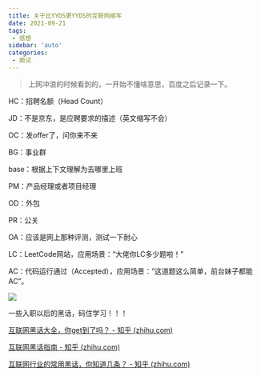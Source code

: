 ```yaml
---
title: 关于比YYDS更YYDS的互联网缩写
date: 2021-09-21
tags:
 - 感想
sidebar: 'auto'
categories:
 - 面试
---
```



> 上网冲浪的时候看到的，一开始不懂啥意思，百度之后记录一下。



HC：招聘名额（Head Count）

JD：不是京东，是应聘要求的描述（英文缩写不会）

OC：发offer了，问你来不来

BG：事业群

base：根据上下文理解为去哪里上班

PM：产品经理或者项目经理

OD：外包

PR：公关

OA：应该是网上那种评测，测试一下耐心

LC：LeetCode网站，应用场景：“大佬你LC多少题啦！”

AC：代码运行通过（Accepted），应用场景：“这道题这么简单，前台妹子都能AC”。

![](https://gitee.com/ekzodia_lty/blog-image/raw/master/img/20220203205807.png)

一些入职以后的黑话，码住学习！！！

[互联网黑话大全，你get到了吗？ - 知乎 (zhihu.com)](https://zhuanlan.zhihu.com/p/367488861)

[互联网黑话指南 - 知乎 (zhihu.com)](https://zhuanlan.zhihu.com/p/364528610)

[互联网行业的常用黑话，你知道几条？ - 知乎 (zhihu.com)](https://zhuanlan.zhihu.com/p/70495913)

